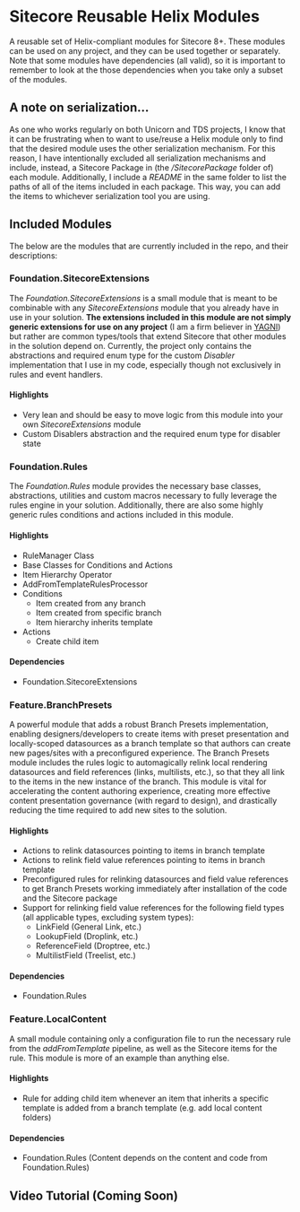 # Sitecore Reusable Helix Modules
A reusable set of Helix-compliant modules for Sitecore 8+. These modules can be used on any project, and they can be used together or separately. Note that some modules have dependencies (all valid), so it is important to remember to look at the those dependencies when you take only a subset of the modules.

## A note on serialization...
As one who works regularly on both Unicorn and TDS projects, I know that it can be frustrating when to want to use/reuse a Helix module only to find that the desired module uses the other serialization mechanism. For this reason, I have intentionally excluded all serialization mechanisms and include, instead, a Sitecore Package in (the */SitecorePackage* folder of) each module. Additionally, I include a *README* in the same folder to list the paths of all of the items included in each package. This way, you can add the items to whichever serialization tool you are using.

## Included Modules
The below are the modules that are currently included in the repo, and their descriptions:

### Foundation.SitecoreExtensions
The *Foundation.SitecoreExtensions* is a small module that is meant to be combinable with any *SitecoreExtensions* module that you already have in use in your solution. **The extensions included in this module are not simply generic extensions for use on any project** (I am a firm believer in [YAGNI](https://en.wikipedia.org/wiki/You_aren%27t_gonna_need_it)) but rather are common types/tools that extend Sitecore that other modules in the solution depend on. Currently, the project only contains the abstractions and required enum type for the custom *Disabler* implementation that I use in my code, especially though not exclusively in rules and event handlers. 

#### Highlights
- Very lean and should be easy to move logic from this module into your own *SitecoreExtensions* module 
- Custom Disablers abstraction and the required enum type for disabler state

### Foundation.Rules
The *Foundation.Rules* module provides the necessary base classes, abstractions, utilities and custom macros necessary to fully leverage the rules engine in your solution. Additionally, there are also some highly generic rules conditions and actions included in this module.

#### Highlights
- RuleManager Class
- Base Classes for Conditions and Actions
- Item Hierarchy Operator
- AddFromTemplateRulesProcessor
- Conditions
  - Item created from any branch
  - Item created from specific branch
  - Item hierarchy inherits template
- Actions
  - Create child item 
  
#### Dependencies
- Foundation.SitecoreExtensions

### Feature.BranchPresets
A powerful module that adds a robust Branch Presets implementation, enabling designers/developers to create items with preset presentation and locally-scoped datasources as a branch template so that authors can create new pages/sites with a preconfigured experience. The Branch Presets module includes the rules logic to automagically relink local rendering datasources and field references (links, multilists, etc.), so that they all link to the items in the new instance of the branch. This module is vital for accelerating the content authoring experience, creating more effective content presentation governance (with regard to design), and drastically reducing the time required to add new sites to the solution.

#### Highlights
- Actions to relink datasources pointing to items in branch template
- Actions to relink field value references pointing to items in branch template 
- Preconfigured rules for relinking datasources and field value references to get Branch Presets working immediately after installation of the code and the Sitecore package
- Support for relinking field value references for the following field types (all applicable types, excluding system types):
  - LinkField (General Link, etc.)
  - LookupField (Droplink, etc.)
  - ReferenceField (Droptree, etc.)
  - MultilistField (Treelist, etc.)
  
#### Dependencies
- Foundation.Rules

### Feature.LocalContent
A small module containing only a configuration file to run the necessary rule from the *addFromTemplate* pipeline, as well as the Sitecore items for the rule. This module is more of an example than anything else.

#### Highlights
- Rule for adding child item whenever an item that inherits a specific template is added from a branch template (e.g. add local content folders)

#### Dependencies
- Foundation.Rules (Content depends on the content and code from Foundation.Rules)

## Video Tutorial (Coming Soon)

